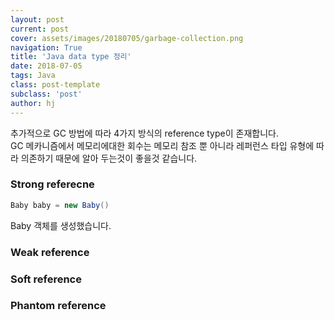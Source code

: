 ```yaml
---
layout: post
current: post
cover: assets/images/20180705/garbage-collection.png
navigation: True
title: 'Java data type 정리'
date: 2018-07-05
tags: Java
class: post-template
subclass: 'post'
author: hj
---
```

추가적으로 GC 방법에 따라 4가지 방식의 reference type이 존재합니다.  
GC 메카니즘에서 메모리에대한 회수는 메모리 참조 뿐 아니라 레퍼런스 타입 유형에 따라 의존하기 때문에 알아 두는것이 좋을것 같습니다.
### Strong referecne
```java
Baby baby = new Baby()
```
Baby 객체를 생성했습니다.
### Weak reference
### Soft reference
### Phantom reference